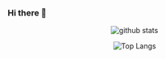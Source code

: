 ### Hi there 👋

<p align="center">
  <img src="https://github-readme-stats.vercel.app/api?username=JackLI9&show_icons=true&theme=radical" alt="github stats" />
</p>

<p align="center">
  <img src="https://github-readme-stats.vercel.app/api/top-langs/?username=JackLI9&layout=compact&theme=onedark" alt="Top Langs" />
</p>

<!--
**JackLI9/JackLI9** is a ✨ _special_ ✨ repository because its `README.md` (this file) appears on your GitHub profile.

Here are some ideas to get you started:

- 🔭 I’m currently working on ...
- 🌱 I’m currently learning ...
- 👯 I’m looking to collaborate on ...
- 🤔 I’m looking for help with ...
- 💬 Ask me about ...
- 📫 How to reach me: ...
- 😄 Pronouns: ...
- ⚡ Fun fact: ...
-->
